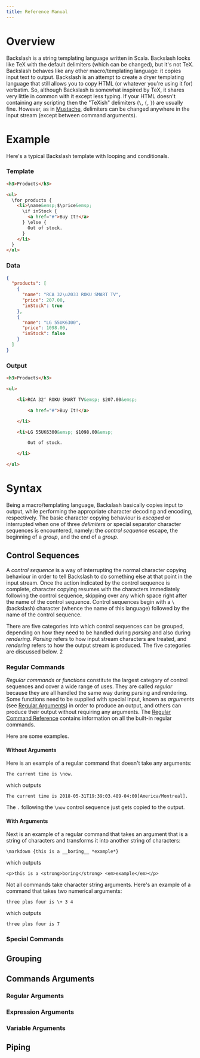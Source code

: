 ```yaml
---
title: Reference Manual
---
```



Overview
========

Backslash is a string templating language written in Scala. Backslash looks like TeX with the default delimiters (which can be changed), but it's not TeX. Backslash behaves like any other macro/templating language: it copies input text to output. Backslash is an attempt to create a dryer templating language that still allows you to copy HTML (or whatever you're using it for) verbatim. So, although Backslash is somewhat inspired by TeX, it shares very little in common with it except less typing. If your HTML doesn't containing any scripting then the "TeXish" delimiters (`\`, `{`, `}`) are usually fine. However, as in [Mustache](http://mustache.github.io/), delimiters can be changed anywhere in the input stream (except between command arguments).


Example
=======

Here's a typical Backslash template with looping and conditionals.

### Template

```html
<h3>Products</h3>

<ul>
  \for products {
    <li>\name&emsp;$\price&emsp;
      \if inStock {
        <a href="#">Buy It!</a>
      } \else {
        Out of stock.
      }
    </li>
  }
</ul>
```

### Data

```json
{
  "products": [
    {
      "name": "RCA 32\u2033 ROKU SMART TV",
      "price": 207.00,
      "inStock": true
    },
    {
      "name": "LG 55UK6300",
      "price": 1098.00,
      "inStock": false
    }
  ]
}
```

### Output

```html
<h3>Products</h3>

<ul>

    <li>RCA 32″ ROKU SMART TV&emsp; $207.00&emsp;

        <a href="#">Buy It!</a>

    </li>

    <li>LG 55UK6300&emsp; $1098.00&emsp;

        Out of stock.

    </li>

</ul>
```


Syntax
======

Being a macro/templating language, Backslash basically copies input to output, while performing the appropriate character decoding and encoding, respectively. The basic character copying behaviour is *escaped* or interrupted when one of three *delimiters* or special separator character sequences is encountered, namely: the *control sequence* escape, the beginning of a *group*, and the end of a *group*.


Control Sequences
-----------------

A *control sequence* is a way of interrupting the normal character copying behaviour in order to tell Backslash to do something else at that point in the input stream. Once the action indicated by the control sequence is complete, character copying resumes with the characters immediately following the control sequence, skipping over any which space right after the name of the control sequence.  Control sequences begin with a `\` (backslash) character (whence the name of this language) followed by the name of the control sequence.

There are five categories into which control sequences can be grouped, depending on how they need to be handled during *parsing* and also during *rendering*. *Parsing* refers to how input stream characters are treated, and *rendering* refers to how the output stream is produced.  The five categories are discussed below.
2

### Regular Commands

*Regular commands* or *functions* constitute the largest category of control sequences and cover a wide range of uses.  They are called *regular* because they are all handled the same way during parsing and rendering.  Some functions need to be supplied with special input, known as *arguments* (see [Regular Arguments](./#regular-arguments)) in order to produce an output, and others can produce their output without requiring any arguments.  The [Regular Command Reference](./regular-command-reference.html) contains information on all the built-in regular commands.

Here are some examples.

#### Without Arguments

Here is an example of a regular command that doesn't take any arguments:

    The current time is \now.

which outputs

    The current time is 2018-05-31T19:39:03.489-04:00[America/Montreal].

The `.` following the `\now` control sequence just gets copied to the output.


#### With Arguments

Next is an example of a regular command that takes an argument that is a string of characters and transforms it into another string of characters:

    \markdown {this is a __boring__ *example*}

which outputs

    <p>this is a <strong>boring</strong> <em>example</em></p>

Not all commands take character string arguments.  Here's an example of a command that takes two numerical arguments:

    three plus four is \+ 3 4

which outputs

    three plus four is 7



### Special Commands


Grouping
--------


Commands Arguments
------------------


### Regular Arguments


### Expression Arguments


### Variable Arguments


Piping
------

